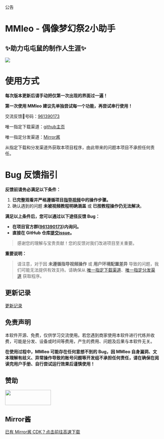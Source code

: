 公告
# MMleo - 偶像梦幻祭2小助手
## ✨助力屯屯鼠的制作人生涯✨  

![](https://s21.ax1x.com/2025/06/23/pVepgIS.png)

# 使用方式

​**​每次版本更新后请手动把仅第一次出现的界面过一遍！​**​

**第一次使用 MMleo 建议先单独尝试每一个功能，再尝试串行使用！**

交流反馈🐧号码：[961390173](http://qm.qq.com/cgi-bin/qm/qr?_wv=1027&k=Bk)  

唯一指定下载渠道：[github主页](https://github.com/fictionalflaw/MMleo)  

唯一指定分发渠道：[Mirror酱](https://mirrorchyan.com/zh/projects?rid=MMleo)  

从指定下载和分发渠道外获取本项目程序，由此带来的问题本项目不承担任何责任。

# Bug 反馈指引

**反馈前请务必满足以下条件：**

1. **已完整观看并严格遵循项目[指导视频](https://www.bilibili.com/video/BV1wX7VzTEvS)中的操作步骤。**
2. 确认遇到的问题 **未被视频教程明确涵盖** 或 **已按教程操作仍无法解决**。

**满足以上条件后，您可以通过以下途径反馈 Bug：**

*   **在项目官方群([961390173](http://qm.qq.com/cgi-bin/qm/qr?_wv=1027&k=Bk))内询问。**  
*   **直接在 GitHub 仓库[提交issue](https://github.com/fictionalflaw/MMleo/issues?q=is%3Aissue)。**

> 感谢您的理解与宝贵贡献！您的反馈对我们改进项目至关重要。

**重要说明：**
> 请注意，对于因 **未遵循指导视频操作** 或 **用户环境配置差异** 导致的问题，我们可能无法提供有效支持。请确保从 [唯一指定下载渠道](https://github.com/fictionalflaw/MMleo)、[唯一指定分发渠道](https://mirrorchyan.com/zh/projects?rid=MMleo) 获取程序。

## 更新记录

[更新记录](https://github.com/fictionalflaw/MMleo?tab=readme-ov-file#%E6%9B%B4%E6%96%B0%E8%AE%B0%E5%BD%95)

## 免责声明

本软件开源、免费，仅供学习交流使用。若您遇到商家使用本软件进行代练并收费，可能是分发、设备或时间等费用，产生的费用、问题及后果与本软件无关。

**在使用过程中，MMleo 可能存在任何意想不到的 Bug，因 MMleo 自身漏洞、文本理解有歧义、异常操作导致的账号问题等开发组不承担任何责任，请在确保在阅读完用户手册、自行尝试运行效果后谨慎使用！**

## 赞助

<a href="https://afdian.com/a/fictionalflaw">
  <img src="https://pic1.afdiancdn.com/static/img/welcome/button-sponsorme.png" width="150" height="50">
</a>

## Mirror酱
[已有 Mirror酱 CDK？点击前往高速下载](https://mirrorchyan.com/zh/projects?rid=MMleo)


